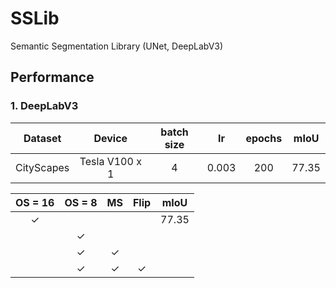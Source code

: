 # SSLib
Semantic Segmentation Library (UNet, DeepLabV3)


## Performance

### 1. DeepLabV3

| Dataset  |     Device     | batch size |   lr  | epochs |  mIoU  |
|:--------:|:--------------:|:----------:|:-----:|:------:|:------:|
|CityScapes| Tesla V100 x 1 |     4      | 0.003 |  200   | 77.35  |

| OS = 16 | OS = 8 |  MS  | Flip |  mIoU |
|:-------:|:------:|:----:|:----:|:-----:|
|    ✓   |        |      |       | 77.35 |
|        |    ✓   |      |      |        |
|        |    ✓   |   ✓  |      |        |
|        |    ✓   |   ✓  |   ✓  |       |
